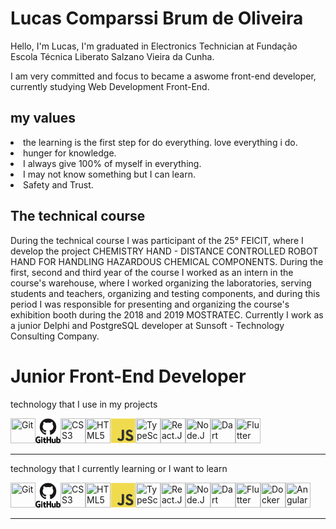 # Lucas Comparssi Brum de Oliveira

Hello, I'm Lucas, I'm graduated in Electronics Technician at Fundação Escola Técnica Liberato Salzano Vieira da Cunha. 

I am very committed and focus to became a aswome front-end developer, currently studying Web Development Front-End.

## my values 
<li>the learning is the first step for do everything.
love everything i do.</li>
<li>hunger for knowledge.</li>
<li>I always give 100% of myself in everything.</li>
<li>I may not know something but I can learn.</li>
<li>Safety and Trust.</li>

## The technical course
 During the technical course I was participant of the 25° FEICIT, where I develop the project CHEMISTRY HAND - DISTANCE CONTROLLED ROBOT HAND FOR HANDLING HAZARDOUS CHEMICAL COMPONENTS. During the first, second and third year of the course I worked as an intern in the course's warehouse, where I worked organizing the laboratories, serving students and teachers, organizing and testing components, and during this period I was responsible for presenting and organizing the course's exhibition booth during the 2018 and 2019 MOSTRATEC. Currently I work as a junior Delphi and PostgreSQL developer at Sunsoft - Technology Consulting Company.
# Junior Front-End Developer
technology that I use in my projects
          
<img src="https://cdn.jsdelivr.net/gh/devicons/devicon/icons/git/git-plain.svg" width="40" height="40" title="Git"/><img src="https://github.com/devicons/devicon/blob/master/icons/github/github-original-wordmark.svg" width="40" height="40" title="GitHub"/><img src="https://cdn.jsdelivr.net/gh/devicons/devicon/icons/css3/css3-original.svg" width="40" height="40" title="CSS3"/><img src="https://cdn.jsdelivr.net/gh/devicons/devicon/icons/html5/html5-original.svg" width="40" height="40" title="HTML5"/><img src="https://raw.githubusercontent.com/devicons/devicon/1119b9f84c0290e0f0b38982099a2bd027a48bf1/icons/javascript/javascript-original.svg" width="40" height="40" title="JavaScript"/><img src="https://cdn.jsdelivr.net/gh/devicons/devicon/icons/typescript/typescript-original.svg" width="40" height="40" title="TypeScript"/><img src="https://cdn.jsdelivr.net/gh/devicons/devicon/icons/react/react-original.svg" width="40" height="40" title="React.Js"/><img src="https://cdn.jsdelivr.net/gh/devicons/devicon/icons/nodejs/nodejs-original.svg" width="40" height="40" title="Node.Js"/><img src="https://cdn.jsdelivr.net/gh/devicons/devicon/icons/dart/dart-original.svg" width="40" height="40" title="Dart"/><img src="https://cdn.jsdelivr.net/gh/devicons/devicon/icons/flutter/flutter-original.svg" width="40" height="40" title="Flutter"/>
<!-- blank line -->
----
<!-- blank line -->          
technology that I currently learning or I want to learn
          
<img src="https://cdn.jsdelivr.net/gh/devicons/devicon/icons/git/git-plain.svg" width="40" height="40" title="Git"/><img src="https://github.com/devicons/devicon/blob/master/icons/github/github-original-wordmark.svg" width="40" height="40" title="GitHub"/><img src="https://cdn.jsdelivr.net/gh/devicons/devicon/icons/css3/css3-original.svg" width="40" height="40" title="CSS3"/><img src="https://cdn.jsdelivr.net/gh/devicons/devicon/icons/html5/html5-original.svg" width="40" height="40" title="HTML5"/><img src="https://raw.githubusercontent.com/devicons/devicon/1119b9f84c0290e0f0b38982099a2bd027a48bf1/icons/javascript/javascript-original.svg" width="40" height="40" title="JavaScript"/><img src="https://cdn.jsdelivr.net/gh/devicons/devicon/icons/typescript/typescript-original.svg" width="40" height="40" title="TypeScript"/><img src="https://cdn.jsdelivr.net/gh/devicons/devicon/icons/react/react-original.svg" width="40" height="40" title="React.Js"/><img src="https://cdn.jsdelivr.net/gh/devicons/devicon/icons/nodejs/nodejs-original.svg" width="40" height="40" title="Node.Js"/><img src="https://cdn.jsdelivr.net/gh/devicons/devicon/icons/dart/dart-original.svg" width="40" height="40" title="Dart"/><img src="https://cdn.jsdelivr.net/gh/devicons/devicon/icons/flutter/flutter-original.svg" width="40" height="40" title="Flutter"/><img src="https://cdn.jsdelivr.net/gh/devicons/devicon/icons/docker/docker-original.svg" width="40" height="40" title="Docker"/><img src="https://cdn.jsdelivr.net/gh/devicons/devicon/icons/angularjs/angularjs-original.svg" width="40" height="40" title="Angular.JS"/>
          
            
            
              
          
          

<!-- blank line -->
----
<!-- blank line -->




<!--
**LucasCBRUM/LucasCBRUM** is a ✨ _special_ ✨ repository because its `README.md` (this file) appears on your GitHub profile.

Here are some ideas to get you started:

- 🔭 I’m currently working on ...
- 🌱 I’m currently learning ...
- 👯 I’m looking to collaborate on ...
- 🤔 I’m looking for help with ...
- 💬 Ask me about ...
- 📫 How to reach me: ...
- 😄 Pronouns: ...
- ⚡ Fun fact: ...
-->
